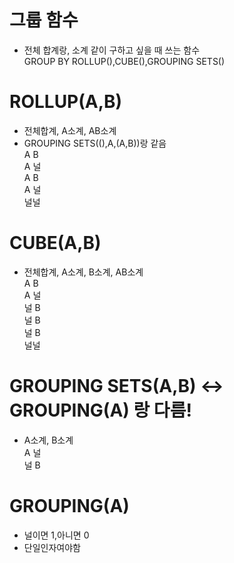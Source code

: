 # 그룹 함수
- 전체 합계랑, 소계 같이 구하고 싶을 때 쓰는 함수   
GROUP BY ROLLUP(),CUBE(),GROUPING SETS()    

# ROLLUP(A,B)
- 전체합계, A소계, AB소계
- GROUPING SETS((),A,(A,B))랑 같음   
  A B    
  A 널     
  A B    
  A 널        
  널널     
# CUBE(A,B)
- 전체합계, A소계, B소계, AB소계    
A B     
A 널     
널 B     
널 B   
널 B   
널널   
# GROUPING SETS(A,B) <-> GROUPING(A) 랑 다름!
- A소계, B소계     
A 널     
널 B

# GROUPING(A)
- 널이면 1,아니면 0
- 단일인자여야함

